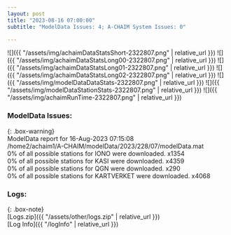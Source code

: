 ```yaml
---
layout: post
title: "2023-08-16 07:00:00"
subtitle: "ModelData Issues: 4; A-CHAIM System Issues: 0"

---
```


![]({{ "/assets/img/achaimDataStatsShort-2322807.png" | relative_url }})
![]({{ "/assets/img/achaimDataStatsLong00-2322807.png" | relative_url }})
![]({{ "/assets/img/achaimDataStatsLong01-2322807.png" | relative_url }})
![]({{ "/assets/img/achaimDataStatsLong02-2322807.png" | relative_url }})
![]({{ "/assets/img/modelDataDataStats-2322807.png" | relative_url }})
![]({{ "/assets/img/modelDataStationStats-2322807.png" | relative_url }})
![]({{ "/assets/img/achaimRunTime-2322807.png" | relative_url }})


### ModelData Issues:  
  
{: .box-warning}  
 ModelData report for 16-Aug-2023 07:15:08   
 /home2/achaim1/A-CHAIM/modelData/2023/228/07/modelData.mat   
 0% of all possible stations for IONO were downloaded. x1354   
 0% of all possible stations for KASI were downloaded. x4359   
 0% of all possible stations for QGN were downloaded. x290   
 0% of all possible stations for KARTVERKET were downloaded. x4068   
  


### Logs:  
  
{: .box-note}  
[Logs.zip]({{ "/assets/other/logs.zip" | relative_url }})  
[Log Info]({{ "/logInfo" | relative_url }})  
